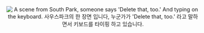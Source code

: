 <div align="center">
  <img src="https://user-images.githubusercontent.com/11691670/92996439-171d8280-f4fb-11ea-9de8-8a232f5b8c47.gif" alt="A scene from South Park, someone says 'Delete that, too.' And typing on the keyboard. 사우스파크의 한 장면 입니다, 누군가가 'Delete that, too.' 라고 말하면서 키보드를 타이핑 하고 있습니다.">
</div>
